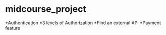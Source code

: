 # midcourse_project
*Authentication
*3 levels of Authorization
*Find an external API
*Payment feature
